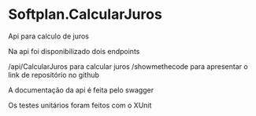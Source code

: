 # Softplan.CalcularJuros

Api para calculo de juros

Na api foi disponibilizado dois endpoints

/api/CalcularJuros para calcular juros 
/showmethecode para apresentar o link de repositório no github

A documentação da api é feita pelo swagger

Os testes unitários foram feitos com o XUnit

